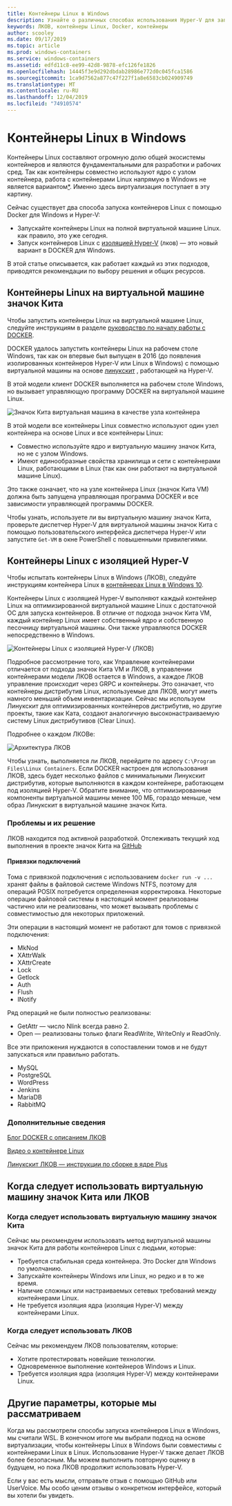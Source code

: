 ```yaml
---
title: Контейнеры Linux в Windows
description: Узнайте о различных способах использования Hyper-V для запуска контейнеров Linux в Windows, как если бы они были собственными.
keywords: ЛКОВ, контейнеры Linux, Docker, контейнеры
author: scooley
ms.date: 09/17/2019
ms.topic: article
ms.prod: windows-containers
ms.service: windows-containers
ms.assetid: edfd11c8-ee99-42d8-9878-efc126fe1826
ms.openlocfilehash: 14445f3e9d292dbdab28986e772d0c045fca1586
ms.sourcegitcommit: 1ca9d7562a877c47f227f1a8e6583cb024909749
ms.translationtype: MT
ms.contentlocale: ru-RU
ms.lasthandoff: 12/04/2019
ms.locfileid: "74910574"
---
```

# <a name="linux-containers-on-windows"></a>Контейнеры Linux в Windows

Контейнеры Linux составляют огромную долю общей экосистемы контейнеров и являются фундаментальными для разработки и рабочих сред.  Так как контейнеры совместно используют ядро с узлом контейнера, работа с контейнерами Linux напрямую в Windows не является вариантом[*](linux-containers.md#other-options-we-considered).  Именно здесь виртуализация поступает в эту картину.

Сейчас существует два способа запуска контейнеров Linux с помощью Docker для Windows и Hyper-V:

- Запускайте контейнеры Linux на полной виртуальной машине Linux. как правило, это уже сегодня.
- Запуск контейнеров Linux с [изоляцией Hyper-V](../manage-containers/hyperv-container.md) (лков) — это новый вариант в DOCKER для Windows.

В этой статье описывается, как работает каждый из этих подходов, приводятся рекомендации по выбору решения и общих ресурсов.

## <a name="linux-containers-in-a-moby-vm"></a>Контейнеры Linux на виртуальной машине значок Кита

Чтобы запустить контейнеры Linux на виртуальной машине Linux, следуйте инструкциям в разделе [руководство по началу работы с DOCKER](https://docs.docker.com/docker-for-windows/).

DOCKER удалось запустить контейнеры Linux на рабочем столе Windows, так как он впервые был выпущен в 2016 (до появления изолированных контейнеров Hyper-V или Linux в Windows) с помощью виртуальной машины на основе [линукскит](https://github.com/linuxkit/linuxkit) , работающей на Hyper-V.

В этой модели клиент DOCKER выполняется на рабочем столе Windows, но вызывает управляющую программу DOCKER на виртуальной машине Linux.

![Значок Кита виртуальная машина в качестве узла контейнера](media/MobyVM.png)

В этой модели все контейнеры Linux совместно используют один узел контейнера на основе Linux и все контейнеры Linux:

* Совместно используйте ядро и виртуальную машину значок Кита, но не с узлом Windows.
* Имеют единообразные свойства хранилища и сети с контейнерами Linux, работающими в Linux (так как они работают на виртуальной машине Linux).

Это также означает, что на узле контейнера Linux (значок Кита VM) должна быть запущена управляющая программа DOCKER и все зависимости управляющей программы DOCKER.

Чтобы узнать, используете ли вы виртуальную машину значок Кита, проверьте диспетчер Hyper-V для виртуальной машины значок Кита с помощью пользовательского интерфейса диспетчера Hyper-V или запустите `Get-VM` в окне PowerShell с повышенными привилегиями.

## <a name="linux-containers-with-hyper-v-isolation"></a>Контейнеры Linux с изоляцией Hyper-V

Чтобы испытать контейнеры Linux в Windows (ЛКОВ), следуйте инструкциям контейнера Linux в [контейнерах Linux в Windows 10](../quick-start/quick-start-windows-10-linux.md).

Контейнеры Linux с изоляцией Hyper-V выполняют каждый контейнер Linux на оптимизированной виртуальной машине Linux с достаточной ОС для запуска контейнеров. В отличие от подхода значок Кита VM, каждый контейнер Linux имеет собственный ядро и собственную песочницу виртуальной машины. Они также управляются DOCKER непосредственно в Windows.

![Контейнеры Linux с изоляцией Hyper-V (ЛКОВ)](media/lcow-approach.png)

Подробное рассмотрение того, как Управление контейнерами отличается от подхода значок Кита VM и ЛКОВ, в управлении контейнерами модели ЛКОВ остается в Windows, а каждое ЛКОВ управление происходит через GRPC и контейнеры.  Это означает, что контейнеры дистрибутив Linux, используемые для ЛКОВ, могут иметь намного меньший объем инвентаризации.  Сейчас мы используем Линукскит для оптимизированных контейнеров дистрибутив, но другие проекты, такие как Ката, создают аналогичную высоконастраиваемую систему Linux дистрибутивов (Clear Linux).

Подробнее о каждом ЛКОВе:

![Архитектура ЛКОВ](media/lcow.png)

Чтобы узнать, выполняется ли ЛКОВ, перейдите по адресу `C:\Program Files\Linux Containers`. Если DOCKER настроен для использования ЛКОВ, здесь будет несколько файлов с минимальными Линукскит дистрибутив, которые выполняются в каждом контейнере, работающем под изоляцией Hyper-V.  Обратите внимание, что оптимизированные компоненты виртуальной машины менее 100 МБ, гораздо меньше, чем образ Линукскит в виртуальной машине значок Кита.

### <a name="work-in-progress"></a>Проблемы и их решение

ЛКОВ находится под активной разработкой. Отслеживать текущий ход выполнения в проекте значок Кита на [GitHub](https://github.com/moby/moby/issues/33850)

#### <a name="bind-mounts"></a>Привязки подключений

Тома с привязкой подключения с использованием `docker run -v ...` хранят файлы в файловой системе Windows NTFS, поэтому для операций POSIX потребуется определенная корректировка. Некоторые операции файловой системы в настоящий момент реализованы частично или не реализованы, что может вызывать проблемы с совместимостью для некоторых приложений.

Эти операции в настоящий момент не работают для томов с привязкой подключения:

* MkNod
* XAttrWalk
* XAttrCreate
* Lock
* Getlock
* Auth
* Flush
* INotify

Ряд операций не были полностью реализованы:

* GetAttr — число Nlink всегда равно 2.
* Open — реализованы только флаги ReadWrite, WriteOnly и ReadOnly.

Все эти приложения нуждаются в сопоставлении томов и не будут запускаться или правильно работать.

* MySQL
* PostgreSQL
* WordPress
* Jenkins
* MariaDB
* RabbitMQ

### <a name="extra-information"></a>Дополнительные сведения

[Блог DOCKER с описанием ЛКОВ](https://blog.docker.com/2017/11/docker-for-windows-17-11/)

[Видео о контейнере Linux](https://sec.ch9.ms/ch9/1e5a/08ff93f2-987e-4f8d-8036-2570dcac1e5a/LinuxContainer.mp4)

[Линукскит ЛКОВ — инструкции по сборке в ядре Plus](https://github.com/linuxkit/lcow)

## <a name="when-to-use-moby-vm-vs-lcow"></a>Когда следует использовать виртуальную машину значок Кита или ЛКОВ

### <a name="when-to-use-moby-vm"></a>Когда следует использовать виртуальную машину значок Кита

Сейчас мы рекомендуем использовать метод виртуальной машины значок Кита для работы контейнеров Linux с людьми, которые:

- Требуется стабильная среда контейнера.  Это Docker для Windows по умолчанию.
- Запускайте контейнеры Windows или Linux, но редко и в то же время.
- Наличие сложных или настраиваемых сетевых требований между контейнерами Linux.
- Не требуется изоляция ядра (изоляция Hyper-V) между контейнерами Linux.

### <a name="when-to-use-lcow"></a>Когда следует использовать ЛКОВ

Сейчас мы рекомендуем ЛКОВ пользователям, которые:

- Хотите протестировать новейшие технологии.
- Одновременное выполнение контейнеров Windows и Linux.
- Требуется изоляция ядра (изоляция Hyper-V) между контейнерами Linux.

## <a name="other-options-we-considered"></a>Другие параметры, которые мы рассматриваем

Когда мы рассмотрели способы запуска контейнеров Linux в Windows, мы считали WSL. В конечном итоге мы выбрали подход на основе виртуализации, чтобы контейнеры Linux в Windows были совместимы с контейнерами Linux в Linux. Использование Hyper-V также делает ЛКОВ более безопасным. Мы можем выполнить повторную оценку в будущем, но пока ЛКОВ продолжит использовать Hyper-V.

Если у вас есть мысли, отправьте отзыв с помощью GitHub или UserVoice.  Мы особо ценим отзывы о конкретном интерфейсе, который вы хотели бы увидеть.
